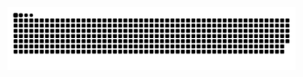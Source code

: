 <picture>
  <source media="(prefers-color-scheme: dark)" srcset="https://raw.githubusercontent.com/Laohan1102/Laohan1102/output/github-contribution-grid-snake-dark.svg">
  <source media="(prefers-color-scheme: light)" srcset="https://raw.githubusercontent.com/Laohan1102/Laohan1102/output/github-contribution-grid-snake.svg">
  <img alt="github contribution grid snake animation" src="https://raw.githubusercontent.com/Laohan1102/Laohan1102/output/github-contribution-grid-snake.svg">
</picture>
<!--
**Laohan1102/Laohan1102** is a ✨ _special_ ✨ repository because its `README.md` (this file) appears on your GitHub profile.

Here are some ideas to get you started:

- 🔭 I’m currently working on ...
- 🌱 I’m currently learning ...
- 👯 I’m looking to collaborate on ...
- 🤔 I’m looking for help with ...
- 💬 Ask me about ...
- 📫 How to reach me: ...
- 😄 Pronouns: ...
- ⚡ Fun fact: ...
-->
